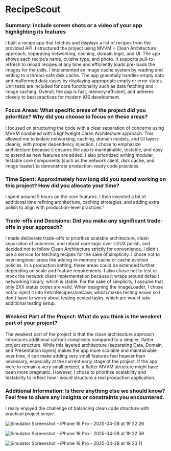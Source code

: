 # RecipeScout

### Summary: Include screen shots or a video of your app highlighting its features
I built a recipe app that fetches and displays a list of recipes from the provided API. I structured the project using MVVM + Clean Architecture approach, separating networking, caching, domain logic, and UI. The app shows each recipe’s name, cuisine type, and photo. It supports pull-to-refresh to reload recipes at any time and efficiently loads pre-loads the images for the cells. I implemented an image cache system by reading and writing to a thread-safe disk cache. The app gracefully handles empty data and malformed data cases by displaying appropriate empty or error states. Unit tests are included for core functionality such as data fetching and image caching. Overall, the app is fast, memory-efficient, and adheres closely to best practices for modern iOS development.

### Focus Areas: What specific areas of the project did you prioritize? Why did you choose to focus on these areas?
I focused on structuring the code with a clear separation of concerns using MVVM combined with a lightweight Clean Architecture approach. This allowed me to isolate networking, caching, domain models, and UI layers cleanly, with proper dependency injection. I chose to emphasize architecture because it ensures the app is maintainable, testable, and easy to extend as new features are added. I also prioritized writing modular, testable core components (such as the network client, disk cache, and image loader) to demonstrate production-ready code practices.

### Time Spent: Approximately how long did you spend working on this project? How did you allocate your time?
I spent around 5 hours on the core features. I then invested a bit of additional time refining architecture, caching strategies, and adding extra polish to align with production-level practices.”

### Trade-offs and Decisions: Did you make any significant trade-offs in your approach?
I made deliberate trade-offs to prioritize scalable architecture, clean separation of concerns, and robust core logic over UI/UX polish, and decided not to follow Clean Architecture strictly for convenience. I didn't use a service for fetching recipes for the sake of simplicity. I chose not to over-engineer areas like adding in-memory cache or cache eviction policies. In a production setting, these areas could be extended further depending on scale and feature requirements. I also chose not to test or mock the network client implementation because it wraps around default networking library, which is stable. For the sake of simplicity, I assume that only 2XX status codes are valid. When designing the ImageLoader, I chose not to inject it into FetchRecipesUseCase, which makes testing easier so I don't have to worry about testing nested tasks, which are would take additional testing setup.

### Weakest Part of the Project: What do you think is the weakest part of your project?
The weakest part of the project is that the clean architecture approach introduces additional upfront complexity compared to a simpler, flatter project structure. While this layered architecture (separating Data, Domain, and Presentation layers) makes the app more scalable and maintainable over time, it can make adding very small features feel heavier than necessary, especially at the current early stage of the project. If the app were to remain a very small project, a flatter MVVM structure might have been more pragmatic. However, I chose to prioritize scalability and testability to reflect how I would structure a real production application.

### Additional Information: Is there anything else we should know? Feel free to share any insights or constraints you encountered.
I really enjoyed the challenge of balancing clean code structure with practical project scope.

![Simulator Screenshot - iPhone 16 Pro - 2025-04-28 at 19 22 26](https://github.com/user-attachments/assets/14586ec5-0a9e-4429-bc9e-b4c52e049d10)

![Simulator Screenshot - iPhone 16 Pro - 2025-04-28 at 19 22 59](https://github.com/user-attachments/assets/07861fe2-983e-401d-b7e5-c097c60a7c29)

![Simulator Screenshot - iPhone 16 Pro - 2025-04-28 at 19 23 11](https://github.com/user-attachments/assets/cc0da621-277e-4819-b047-6445059f11c7)

